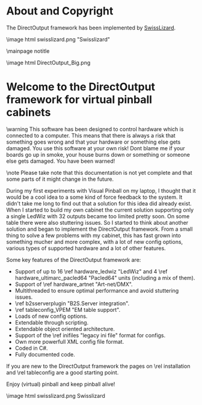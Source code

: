 ﻿About and Copyright
=====
The DirectOutput framework has been implemented by <a target="_blank" href="http://vpuniverse.com/forums/user/668-swisslizard/">SwissLizard</a>. 

\image html swisslizard.png "Swisslizard"



\mainpage notitle

\image html DirectOutput_Big.png 

Welcome to the DirectOutput framework for virtual pinball cabinets
===================================================================

\warning This software has been designed to control hardware which is connected to a computer. This means that there is always a risk that something goes wrong and that your hardware or something else gets damaged. You use this software at your own risk! Dont blame me if your boards go up in smoke, your house burns down or something or someone else gets damaged. You have been warned! 

\note Please take note that this documentation is not yet complete and that some parts of it might change in the future. 

During my first experiments with Visual Pinball on my laptop, I thought that it would be a cool idea to a some kind of force feedback to the system. It didn't take me long to find out that a solution for this idea did already exist. 
When I started to build my own cabinet the current solution supporting only a single LedWiz with 32 outputs became too limited pretty soon. On some table there were also stuttering issues. So I started to think about another solution and began to implement the DirectOutput framework. From a small thing to solve a few problems with my cabinet, this has fast grown into something mucher and more complex, with a lot of new config options, various types of supported hardware and a lot of other features.

Some key features of the DirectOutput framework are:

* Support of up to 16 \ref hardware_ledwiz "LedWiz" and 4 \ref hardware_ultimarc_pacled64 "Pacled64" units (including a mix of them).
* Support of \ref hardware_artnet "Art-net/DMX".
* Multithreaded to ensure optimal performance and avoid stuttering issues.
* \ref b2sserverplugin "B2S.Server integration".
* \ref tableconfig_VPEM "EM table support".
* Loads of new config options.
* Extendable through scripting.
* Extendable object oriented architecture.
* Support of the \ref inifiles "legacy ini file" format for configs.
* Own more powerfull XML config file format.
* Coded in C#.
* Fully documented code.

If you are new to the DirectOutput framework the pages on \rel installation and \rel tableconfig are a good starting point.

Enjoy (virtual) pinball and keep pinball alive!

\image html swisslizard.png Swisslizard
